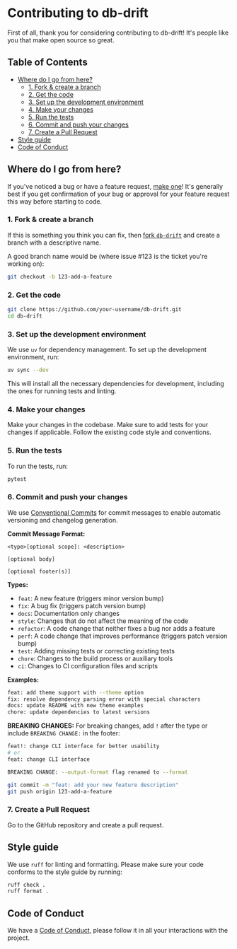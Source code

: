 <!-- omit in toc -->
# Contributing to db-drift

First of all, thank you for considering contributing to db-drift! It's people like you that make open source so great.

<!-- omit in toc -->
## Table of Contents
- [Where do I go from here?](#where-do-i-go-from-here)
  - [1. Fork \& create a branch](#1-fork--create-a-branch)
  - [2. Get the code](#2-get-the-code)
  - [3. Set up the development environment](#3-set-up-the-development-environment)
  - [4. Make your changes](#4-make-your-changes)
  - [5. Run the tests](#5-run-the-tests)
  - [6. Commit and push your changes](#6-commit-and-push-your-changes)
  - [7. Create a Pull Request](#7-create-a-pull-request)
- [Style guide](#style-guide)
- [Code of Conduct](#code-of-conduct)


## Where do I go from here?

If you've noticed a bug or have a feature request, [make one](https://github.com/dyka3773/db-drift/issues/new)! It's generally best if you get confirmation of your bug or approval for your feature request this way before starting to code.

### 1. Fork & create a branch

If this is something you think you can fix, then [fork `db-drift`](https://github.com/dyka3773/db-drift/fork) and create a branch with a descriptive name.

A good branch name would be (where issue #123 is the ticket you're working on):

```bash
git checkout -b 123-add-a-feature
```

### 2. Get the code

```bash
git clone https://github.com/your-username/db-drift.git
cd db-drift
```

### 3. Set up the development environment

We use `uv` for dependency management. To set up the development environment, run:

```bash
uv sync --dev
```

This will install all the necessary dependencies for development, including the ones for running tests and linting.

### 4. Make your changes

Make your changes in the codebase. Make sure to add tests for your changes if applicable. Follow the existing code style and conventions.

### 5. Run the tests

To run the tests, run:

```bash
pytest
```

### 6. Commit and push your changes

We use [Conventional Commits](https://www.conventionalcommits.org/) for commit messages to enable automatic versioning and changelog generation.

**Commit Message Format:**
```
<type>[optional scope]: <description>

[optional body]

[optional footer(s)]
```

**Types:**
- `feat`: A new feature (triggers minor version bump)
- `fix`: A bug fix (triggers patch version bump)
- `docs`: Documentation only changes
- `style`: Changes that do not affect the meaning of the code
- `refactor`: A code change that neither fixes a bug nor adds a feature
- `perf`: A code change that improves performance (triggers patch version bump)
- `test`: Adding missing tests or correcting existing tests
- `chore`: Changes to the build process or auxiliary tools
- `ci`: Changes to CI configuration files and scripts

**Examples:**
```bash
feat: add theme support with --theme option
fix: resolve dependency parsing error with special characters
docs: update README with new theme examples
chore: update dependencies to latest versions
```

**BREAKING CHANGES:**
For breaking changes, add `!` after the type or include `BREAKING CHANGE:` in the footer:
```bash
feat!: change CLI interface for better usability
# or
feat: change CLI interface

BREAKING CHANGE: --output-format flag renamed to --format
```

```bash
git commit -m "feat: add your new feature description"
git push origin 123-add-a-feature
```

### 7. Create a Pull Request

Go to the GitHub repository and create a pull request.

## Style guide

We use `ruff` for linting and formatting. Please make sure your code conforms to the style guide by running:

```bash
ruff check .
ruff format .
```

## Code of Conduct

We have a [Code of Conduct](CODE_OF_CONDUCT.md), please follow it in all your interactions with the project.